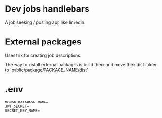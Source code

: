 # Dev jobs handlebars

A job seeking / posting app like linkedin.

# External packages

Uses trix for creating job descriptions.

The way to install external packages is build them and move their dist folder to 'public/package/PACKAGE_NAME/dist'

# .env

```
MONGO_DATABASE_NAME=
JWT_SECRET=
SECRET_KEY_NAME=
```
